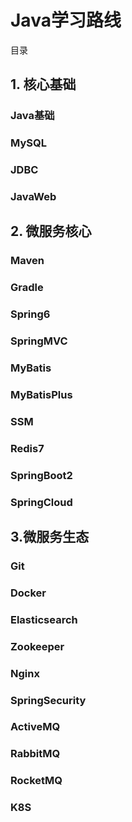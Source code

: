 # Java学习路线
目录
## 1. 核心基础
### Java基础
### MySQL
### JDBC
### JavaWeb

## 2. 微服务核心
### Maven
### Gradle
### Spring6
### SpringMVC
### MyBatis
### MyBatisPlus
### SSM
### Redis7
### SpringBoot2
### SpringCloud

## 3.微服务生态
### Git
### Docker
### Elasticsearch
### Zookeeper
### Nginx
### SpringSecurity
### ActiveMQ
### RabbitMQ
### RocketMQ
### K8S
